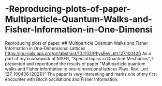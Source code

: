 # -Reproducing-plots-of-paper-Multiparticle-Quantum-Walks-and-Fisher-Information-in-One-Dimensi
   Reproducing plots of paper:  ## Multiparticle Quantum Walks and Fisher Information in One-Dimensional Lattices https://journals.aps.org/prl/abstract/10.1103/PhysRevLett.127.100406
As a part of my coursework at NISER, "Special topics in Quantum Mechanics", I presented and reporduced the results of paper 
"Multiparticle quantum walks and Fisher   information in one-dimensional lattices Phys. Rev. Lett. 127, 100406 (2021))"
The paper is very interesting and marks one of my first encounter with Bloch oscillations and Fisher Information.
